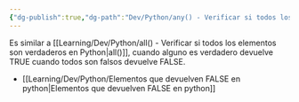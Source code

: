 ```yaml
---
{"dg-publish":true,"dg-path":"Dev/Python/any() - Verificar si todos los elementos son falsos en Python.md","permalink":"/dev/python/any-verificar-si-todos-los-elementos-son-falsos-en-python/","created":"2024-05-29T17:03","updated":"2024-05-29T18:28"}
---
```


Es similar a [[Learning/Dev/Python/all() - Verificar si todos los elementos son verdaderos en Python\|all()]], cuando alguno es verdadero devuelve TRUE cuando todos son falsos devuelve FALSE.

- [[Learning/Dev/Python/Elementos que devuelven FALSE en python\|Elementos que devuelven FALSE en python]]